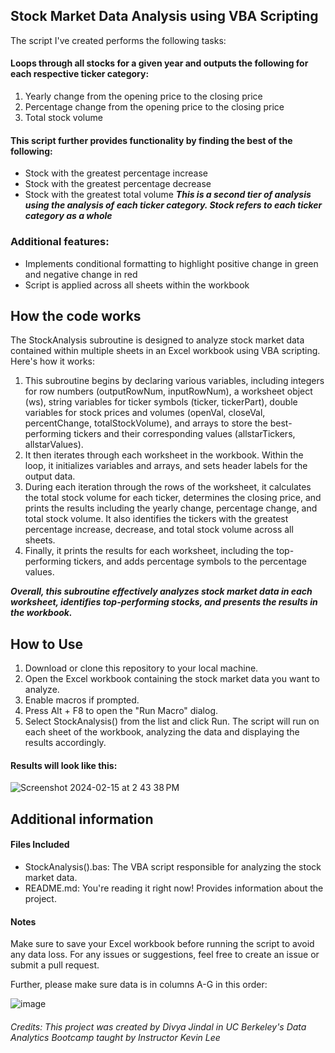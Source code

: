 ## Stock Market Data Analysis using VBA Scripting
The script I've created performs the following tasks:
#### Loops through all stocks for a given year and outputs the following for each respective ticker category:
1. Yearly change from the opening price to the closing price
2. Percentage change from the opening price to the closing price
3. Total stock volume
#### This script further provides functionality by finding the best of the following:
+ Stock with the greatest percentage increase
+ Stock with the greatest percentage decrease
+ Stock with the greatest total volume
***This is a second tier of analysis using the analysis of each ticker category. Stock refers to each ticker category as a whole***

### Additional features:
- Implements conditional formatting to highlight positive change in green and negative change in red
- Script is applied across all sheets within the workbook

## How the code works
The StockAnalysis subroutine is designed to analyze stock market data contained within multiple sheets in an Excel workbook using VBA scripting. Here's how it works:
1. This subroutine begins by declaring various variables, including integers for row numbers (outputRowNum, inputRowNum), a worksheet object (ws), string variables for ticker symbols (ticker, tickerPart), double variables for stock prices and volumes (openVal, closeVal, percentChange, totalStockVolume), and arrays to store the best-performing tickers and their corresponding values (allstarTickers, allstarValues).
2. It then iterates through each worksheet in the workbook. Within the loop, it initializes variables and arrays, and sets header labels for the output data.
3. During each iteration through the rows of the worksheet, it calculates the total stock volume for each ticker, determines the closing price, and prints the results including the yearly change, percentage change, and total stock volume. It also identifies the tickers with the greatest percentage increase, decrease, and total stock volume across all sheets.
4. Finally, it prints the results for each worksheet, including the top-performing tickers, and adds percentage symbols to the percentage values.

***Overall, this subroutine effectively analyzes stock market data in each worksheet, identifies top-performing stocks, and presents the results in the workbook.***

## How to Use
1. Download or clone this repository to your local machine.
2. Open the Excel workbook containing the stock market data you want to analyze.
3. Enable macros if prompted.
4. Press Alt + F8 to open the "Run Macro" dialog.
5. Select StockAnalysis() from the list and click Run.
The script will run on each sheet of the workbook, analyzing the data and displaying the results accordingly.

#### Results will look like this: 
![Screenshot 2024-02-15 at 2 43 38 PM](https://github.com/divya-jindal/VBA-challenge/assets/10901784/1c914ef7-1806-43e9-a529-72ab3cc2991c)

## Additional information
#### Files Included
* StockAnalysis().bas: The VBA script responsible for analyzing the stock market data.
* README.md: You're reading it right now! Provides information about the project.

#### Notes
Make sure to save your Excel workbook before running the script to avoid any data loss.
For any issues or suggestions, feel free to create an issue or submit a pull request.

Further, please make sure data is in columns A-G in this order:

![image](https://github.com/divya-jindal/VBA-challenge/assets/10901784/665a8466-7fad-4965-bbbc-8246e4c215a0)

###### Credits: This project was created by Divya Jindal in UC Berkeley's Data Analytics Bootcamp taught by Instructor Kevin Lee
